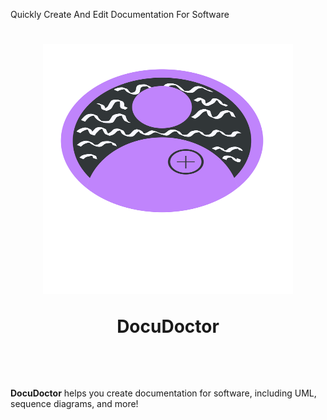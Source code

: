 Quickly Create And Edit Documentation For Software
<h1 align ="center">
  
<img src="https://raw.githubusercontent.com/BoundlessFate/DocuDoctor/main/assets/DocumentationDoctor.svg" alt="Alt text" width="400" height="400">

**DocuDoctor**

<br>

</h1>

**DocuDoctor** helps you create documentation for software, including UML, sequence diagrams, and more!
